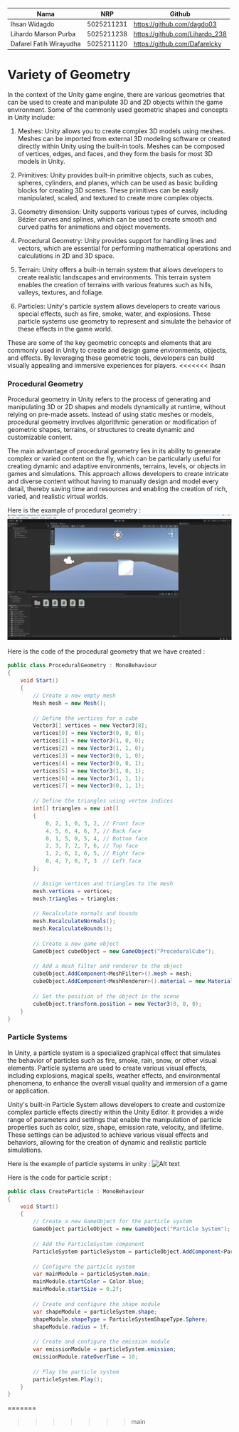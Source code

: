 | Nama | NRP |Github |  
|---------------------------|------------|--------|  
|Ihsan Widagdo | 5025211231 | https://github.com/dagdo03 | 
|Lihardo Marson Purba | 5025211238 | https://github.com/Lihardo_238 |
|Dafarel Fatih Wirayudha | 5025211120 | https://github.com/Dafarelcky |

# Variety of Geometry
In the context of the Unity game engine, there are various geometries that can be used to create and manipulate 3D and 2D objects within the game environment. Some of the commonly used geometric shapes and concepts in Unity include:

1. Meshes: Unity allows you to create complex 3D models using meshes. Meshes can be imported from external 3D modeling software or created directly within Unity using the built-in tools. Meshes can be composed of vertices, edges, and faces, and they form the basis for most 3D models in Unity.

2. Primitives: Unity provides built-in primitive objects, such as cubes, spheres, cylinders, and planes, which can be used as basic building blocks for creating 3D scenes. These primitives can be easily manipulated, scaled, and textured to create more complex objects.

3. Geometry dimension: Unity supports various types of curves, including Bézier curves and splines, which can be used to create smooth and curved paths for animations and object movements.

4. Procedural Geometry: Unity provides support for handling lines and vectors, which are essential for performing mathematical operations and calculations in 2D and 3D space.

5. Terrain: Unity offers a built-in terrain system that allows developers to create realistic landscapes and environments. This terrain system enables the creation of terrains with various features such as hills, valleys, textures, and foliage.

6. Particles: Unity's particle system allows developers to create various special effects, such as fire, smoke, water, and explosions. These particle systems use geometry to represent and simulate the behavior of these effects in the game world.

These are some of the key geometric concepts and elements that are commonly used in Unity to create and design game environments, objects, and effects. By leveraging these geometric tools, developers can build visually appealing and immersive experiences for players.
<<<<<<< ihsan

### Procedural Geometry
Procedural geometry in Unity refers to the process of generating and manipulating 3D or 2D shapes and models dynamically at runtime, without relying on pre-made assets. Instead of using static meshes or models, procedural geometry involves algorithmic generation or modification of geometric shapes, terrains, or structures to create dynamic and customizable content.

The main advantage of procedural geometry lies in its ability to generate complex or varied content on the fly, which can be particularly useful for creating dynamic and adaptive environments, terrains, levels, or objects in games and simulations. This approach allows developers to create intricate and diverse content without having to manually design and model every detail, thereby saving time and resources and enabling the creation of rich, varied, and realistic virtual worlds.

Here is the example of procedural geometry :
![Alt text](<img/procedgeo.png>)

Here is the code of the procedural geometry that we have created : 
```c#
public class ProceduralGeometry : MonoBehaviour
{
    void Start()
    {
        // Create a new empty mesh
        Mesh mesh = new Mesh();

        // Define the vertices for a cube
        Vector3[] vertices = new Vector3[8];
        vertices[0] = new Vector3(0, 0, 0);
        vertices[1] = new Vector3(1, 0, 0);
        vertices[2] = new Vector3(1, 1, 0);
        vertices[3] = new Vector3(0, 1, 0);
        vertices[4] = new Vector3(0, 0, 1);
        vertices[5] = new Vector3(1, 0, 1);
        vertices[6] = new Vector3(1, 1, 1);
        vertices[7] = new Vector3(0, 1, 1);

        // Define the triangles using vertex indices
        int[] triangles = new int[]
        {
            0, 2, 1, 0, 3, 2, // Front face
            4, 5, 6, 4, 6, 7, // Back face
            0, 1, 5, 0, 5, 4, // Bottom face
            2, 3, 7, 2, 7, 6, // Top face
            1, 2, 6, 1, 6, 5, // Right face
            0, 4, 7, 0, 7, 3  // Left face
        };

        // Assign vertices and triangles to the mesh
        mesh.vertices = vertices;
        mesh.triangles = triangles;

        // Recalculate normals and bounds
        mesh.RecalculateNormals();
        mesh.RecalculateBounds();

        // Create a new game object
        GameObject cubeObject = new GameObject("ProceduralCube");

        // Add a mesh filter and renderer to the object
        cubeObject.AddComponent<MeshFilter>().mesh = mesh;
        cubeObject.AddComponent<MeshRenderer>().material = new Material(Shader.Find("Standard"));

        // Set the position of the object in the scene
        cubeObject.transform.position = new Vector3(0, 0, 0);
    }
}

```

### Particle Systems

In Unity, a particle system is a specialized graphical effect that simulates the behavior of particles such as fire, smoke, rain, snow, or other visual elements. Particle systems are used to create various visual effects, including explosions, magical spells, weather effects, and environmental phenomena, to enhance the overall visual quality and immersion of a game or application.

Unity's built-in Particle System allows developers to create and customize complex particle effects directly within the Unity Editor. It provides a wide range of parameters and settings that enable the manipulation of particle properties such as color, size, shape, emission rate, velocity, and lifetime. These settings can be adjusted to achieve various visual effects and behaviors, allowing for the creation of dynamic and realistic particle simulations.

Here is the example of particle systems in unity :
![Alt text](<img/particle.gif>)

Here is the code for particle script : 
```c#
public class CreateParticle : MonoBehaviour
{
    void Start()
    {
        // Create a new GameObject for the particle system
        GameObject particleObject = new GameObject("Particle System");

        // Add the ParticleSystem component
        ParticleSystem particleSystem = particleObject.AddComponent<ParticleSystem>();

        // Configure the particle system
        var mainModule = particleSystem.main;
        mainModule.startColor = Color.blue;
        mainModule.startSize = 0.2f;

        // Create and configure the shape module
        var shapeModule = particleSystem.shape;
        shapeModule.shapeType = ParticleSystemShapeType.Sphere;
        shapeModule.radius = 1f;

        // Create and configure the emission module
        var emissionModule = particleSystem.emission;
        emissionModule.rateOverTime = 10;

        // Play the particle system
        particleSystem.Play();
    }
}

```
=======
>>>>>>> main
